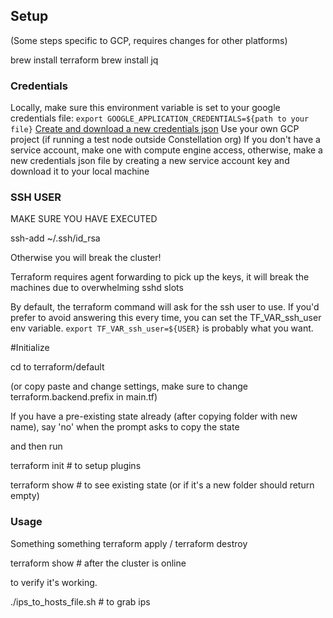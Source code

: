 ## Setup

(Some steps specific to GCP, requires changes for other platforms)

brew install terraform
brew install jq

### Credentials

Locally, make sure this environment variable is set to your google credentials file:
```export GOOGLE_APPLICATION_CREDENTIALS=${path to your file}```
[Create and download a new credentials json](https://console.developers.google.com/apis/credentials?organizationId=802489480189&project=esoteric-helix-197319)
Use your own GCP project (if running a test node outside Constellation org)
If you don't have a service account, make one with compute engine access,
otherwise, make a new credentials json file by creating a new service account key and download it to your local machine


### SSH USER

MAKE SURE YOU HAVE EXECUTED

ssh-add ~/.ssh/id_rsa

Otherwise you will break the cluster!

Terraform requires agent forwarding to pick up the keys, it will break the machines due to overwhelming sshd slots

By default, the terraform command will ask for the ssh user to use. If you'd prefer to avoid answering this every time, you can set the TF_VAR_ssh_user env variable.
```export TF_VAR_ssh_user=${USER}``` is probably what you want.


#Initialize

cd to terraform/default
 
(or copy paste and change settings, make sure to change terraform.backend.prefix in main.tf)

If you have a pre-existing state already (after copying folder with new name), say 'no' when the prompt asks to copy the state 
 
and then run

terraform init # to setup plugins

terraform show # to see existing state (or if it's a new folder should return empty)

### Usage
Something something terraform apply / terraform destroy

terraform show # after the cluster is online

to verify it's working.

./ips_to_hosts_file.sh # to grab ips
